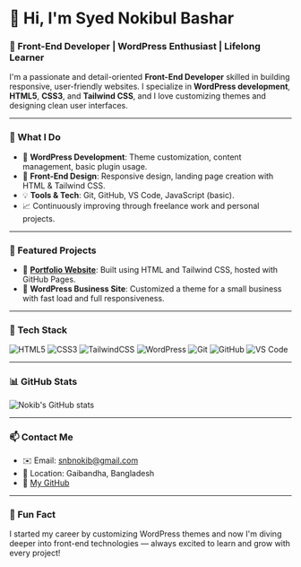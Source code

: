 # 👋 Hi, I'm Syed Nokibul Bashar

### 🚀 Front-End Developer | WordPress Enthusiast | Lifelong Learner

I'm a passionate and detail-oriented **Front-End Developer** skilled in building responsive, user-friendly websites. I specialize in **WordPress development**, **HTML5**, **CSS3**, and **Tailwind CSS**, and I love customizing themes and designing clean user interfaces.

---

### 💼 What I Do

- 🔧 **WordPress Development**: Theme customization, content management, basic plugin usage.
- 🎨 **Front-End Design**: Responsive design, landing page creation with HTML & Tailwind CSS.
- 💡 **Tools & Tech**: Git, GitHub, VS Code, JavaScript (basic).
- 📈 Continuously improving through freelance work and personal projects.

---

### 🌟 Featured Projects

- 📁 [**Portfolio Website**](https://github.com/snbnokib): Built using HTML and Tailwind CSS, hosted with GitHub Pages.
- 🏢 **WordPress Business Site**: Customized a theme for a small business with fast load and full responsiveness.

---

### 🧰 Tech Stack

![HTML5](https://img.shields.io/badge/HTML5-E34F26?style=flat-square&logo=html5&logoColor=white)
![CSS3](https://img.shields.io/badge/CSS3-1572B6?style=flat-square&logo=css3&logoColor=white)
![TailwindCSS](https://img.shields.io/badge/TailwindCSS-38B2AC?style=flat-square&logo=tailwind-css&logoColor=white)
![WordPress](https://img.shields.io/badge/WordPress-21759B?style=flat-square&logo=wordpress&logoColor=white)
![Git](https://img.shields.io/badge/Git-F05032?style=flat-square&logo=git&logoColor=white)
![GitHub](https://img.shields.io/badge/GitHub-181717?style=flat-square&logo=github&logoColor=white)
![VS Code](https://img.shields.io/badge/VS%20Code-007ACC?style=flat-square&logo=visual-studio-code&logoColor=white)

---

### 📊 GitHub Stats

![Nokib's GitHub stats](https://github-readme-stats.vercel.app/api?username=snbnokib&show_icons=true&theme=tokyonight)

---

### 📫 Contact Me

- ✉️ Email: [snbnokib@gmail.com](mailto:snbnokib@gmail.com)
- 📍 Location: Gaibandha, Bangladesh
- 🔗 [My GitHub](https://github.com/snbnokib)

---

### 📅 Fun Fact

I started my career by customizing WordPress themes and now I'm diving deeper into front-end technologies — always excited to learn and grow with every project!

